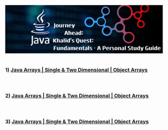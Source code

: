 <!DOCTYPE html>
<html lang="en">
<head>
<meta charset="UTF-8">
<meta name="viewport" content="width=device-width, initial-scale=1.0">

</head>
<body>
   <div ><img src="https://github.com/Khalid786-gif/Java_Basic_Concepts/blob/main/Banner.png"></div>
   <br>
   <div>
      <div><h3>1) <a href="https://github.com/Khalid786-gif/Java_Basic_Concepts/blob/main/Arrays_readme.md">Java Arrays | Single & Two Dimensional | Object Arrays </a><h3></div>
      <br>
      <div><h3>2) <a href="https://github.com/Khalid786-gif/Java_Basic_Concepts/blob/main/Arrays_readme.md">Java Arrays | Single & Two Dimensional | Object Arrays </a><h3></div> 
      <br>
      <div><h3>3) <a href="https://github.com/Khalid786-gif/Java_Basic_Concepts/blob/main/Arrays_readme.md">Java Arrays | Single & Two Dimensional | Object Arrays </a><h3></div>
   </div>
</body>
</html>
